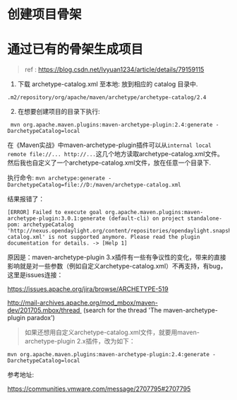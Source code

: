 # 创建项目骨架

# 通过已有的骨架生成项目

> ref : https://blog.csdn.net/lvyuan1234/article/details/79159115

1. 下载 archetype-catalog.xml 至本地: 放到相应的 catalog 目录中.

```
.m2/repository/org/apache/maven/archetype/archetype-catalog/2.4

```

2. 在想要创建项目的目录下执行:

```
 mvn org.apache.maven.plugins:maven-archetype-plugin:2.4:generate -DarchetypeCatalog=local
```

在《Maven实战》中maven-archetype-plugin插件可以从`internal local remote file://... http://...`这几个地方读取archetype-catalog.xml文件。
然后我也自定义了一个archetype-catalog.xml文件，放在任意一个目录下.

执行命令: `mvn archetype:generate -DarchetypeCatalog=file://D:/maven/archetype-catalog.xml`

结果报错了：

```
[ERROR] Failed to execute goal org.apache.maven.plugins:maven-archetype-plugin:3.0.1:generate (default-cli) on project standalone-pom: archetypeCatalog 'http://nexus.opendaylight.org/content/repositories/opendaylight.snapshot/archetype-catalog.xml' is not supported anymore. Please read the plugin documentation for details. -> [Help 1]
```

原因是：maven-archetype-plugin 3.x插件有一些有争议性的变化，带来的直接影响就是对一些参数（例如自定义archetype-catalog.xml）不再支持，有bug，这里是issues连接：

https://issues.apache.org/jira/browse/ARCHETYPE-519

http://mail-archives.apache.org/mod_mbox/maven-dev/201705.mbox/thread  (search for the thread 'The maven-archetype-plugin paradox')


> 如果还想用自定义archetype-catalog.xml文件，就要用maven-archetype-plugin 2.x插件，改为如下：

```
mvn org.apache.maven.plugins:maven-archetype-plugin:2.4:generate -DarchetypeCatalog=local
```

参考地址:

https://communities.vmware.com/message/2707795#2707795